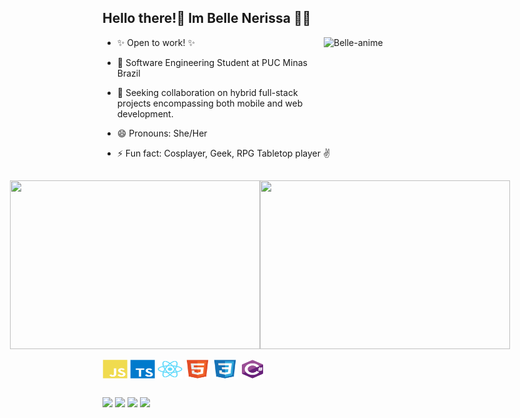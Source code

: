 ## Hello there!👋 Im Belle Nerissa 🧜‍♀️
<img align="right" width=150 height=150 alt="Belle-anime" src="https://cdn.discordapp.com/attachments/1209283321142452226/1209956444884045944/Whats_1.gif?ex=65e8cec0&is=65d659c0&hm=a3d048507dcee4532d1c0b05eca9d6f5d00a8e8c5561fe4f634f9bbf2a1bb18f&">

- ✨ Open to work! ✨
- 🌱 Software Engineering Student at PUC Minas Brazil
- 👯 Seeking collaboration on hybrid full-stack projects encompassing both mobile and web development.
- 😄 Pronouns: She/Her
- ⚡ Fun fact: Cosplayer, Geek, RPG Tabletop player ✌

  ##

 <div style="display: flex; justify-content: center;">
  <a href="https://github.com/BelleNerissa">
    <img width=400 height=270 align="center" src="https://github-readme-stats.vercel.app/api?username=BelleNerissa&show_icons=true&theme=dracula&include_all_commits=true&count_private=true&hide_rank=true"/>
  </a>
  <a href="https://github.com/BelleNerissa">
    <img width=400 height=270 align="center" src="https://github-readme-stats.vercel.app/api/top-langs/?username=BelleNerissa&layout=compact&langs_count=16&theme=dracula"/>
  </a>
   
</div>
<div style="display: inline_block"><br>
  <img align="center" alt="Rafa-Js" height="30" width="40" src="https://raw.githubusercontent.com/devicons/devicon/master/icons/javascript/javascript-plain.svg">
  <img align="center" alt="Rafa-Ts" height="30" width="40" src="https://raw.githubusercontent.com/devicons/devicon/master/icons/typescript/typescript-plain.svg">
  <img align="center" alt="Rafa-React" height="30" width="40" src="https://raw.githubusercontent.com/devicons/devicon/master/icons/react/react-original.svg">
  <img align="center" alt="Rafa-HTML" height="30" width="40" src="https://raw.githubusercontent.com/devicons/devicon/master/icons/html5/html5-original.svg">
  <img align="center" alt="Rafa-CSS" height="30" width="40" src="https://raw.githubusercontent.com/devicons/devicon/master/icons/css3/css3-original.svg">
  <img align="center" alt="Rafa-Csharp" height="30" width="40" src="https://raw.githubusercontent.com/devicons/devicon/master/icons/csharp/csharp-original.svg">
</div>

  ##

<div>
  <a href = "mailto: bellenerissa@gmail.com"><img src="https://img.shields.io/badge/-Gmail-%23EA4335?style=for-the-badge&logo=gmail&logoColor=white" target="_blank"></a>
  <a href="https://www.linkedin.com/in/belle-nerissa-elizeu-4687b8192" target="_blank"><img src="https://img.shields.io/badge/-LinkedIn-%230077B5?style=for-the-badge&logo=linkedin&logoColor=white" target="_blank"></a>
  <a href="https://instagram.com/bellenerissa" target="_blank"><img src="https://img.shields.io/badge/-Instagram-%23E4405F?style=for-the-badge&logo=instagram&logoColor=white" target="_blank"></a>
  <a href="https://discord.gg/DzeUjSq3" target="_blank"><img src="https://img.shields.io/badge/Discord-7289DA?style=for-the-badge&logo=discord&logoColor=white" target="_blank"></a> 
</div>
